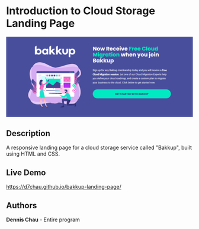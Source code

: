 # Introduction to Cloud Storage Landing Page

[![](https://github.com/d7chau/bakkup-landing-page/blob/main/img/bakkup-thumbnail.png)](https://d7chau.github.io/bakkup-landing-page/)

## Description

A responsive landing page for a cloud storage service called "Bakkup", built using HTML and CSS.

## Live Demo

https://d7chau.github.io/bakkup-landing-page/

## Authors

**Dennis Chau** - Entire program

